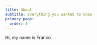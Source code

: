 ```yaml
---
title: About
subtitle: Everything you wanted to know
primary_page:
  order: 4
---
```


Hi, my name is Franco
